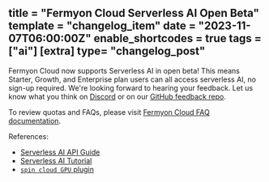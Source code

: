 title = "Fermyon Cloud Serverless AI Open Beta"
template = "changelog_item"
date = "2023-11-07T06:00:00Z"
enable_shortcodes = true
tags = ["ai"]
[extra]
type= "changelog_post"
---

Fermyon Cloud now supports Serverless AI in open beta! This means Starter, Growth, and Enterprise plan users can all access serverless AI, no sign-up required. We're looking forward to hearing your feedback. Let us know what you think on [Discord](https://discord.com/invite/AAFNfS7NGf) or on our [GitHub feedback repo](https://github.com/fermyon/feedback). 

To review quotas and FAQs, please visit [Fermyon Cloud FAQ documentation](https://developer.fermyon.com/cloud/faq). 

<!-- break -->

References:

- [Serverless AI API Guide](https://developer.fermyon.com/spin/v2/serverless-ai-api-guide)
- [Serverless AI Tutorial](https://developer.fermyon.com/spin/v2/serverless-ai-hello-world.md)
- [`spin cloud GPU` plugin](https://developer.fermyon.com/hub/preview/plugin_spin_cloud_gpu)